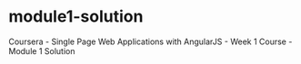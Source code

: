 # module1-solution
Coursera - Single Page Web Applications with AngularJS - Week 1 Course - Module 1 Solution
